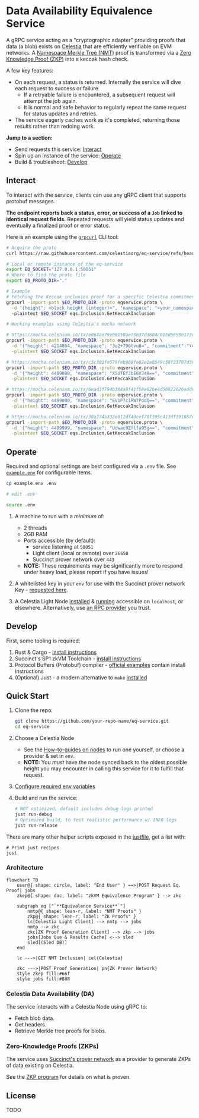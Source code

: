 # Data Availability Equivalence Service

A gRPC service acting as a "cryptographic adapter" providing proofs that data (a blob) exists on [Celestia](https://celestia.org/) that are efficiently verifiable on EVM networks.
A [Namespace Merkle Tree (NMT)](https://celestia.org/glossary/namespaced-merkle-tree/) proof is transformed via a [Zero Knowledge Proof (ZKP)](https://docs.succinct.xyz/docs/what-is-a-zkvm) into a keccak hash check.

A few key features:

- On each request, a status is returned. Internally the service will dive each request to success or failure.
  - If a retryable failure is encountered, a subsequent request will attempt the job again.
  - It is normal and safe behavior to regularly repeat the same request for status updates and retries.
- The service eagerly caches work as it's completed, returning those results rather than redoing work.

**Jump to a section:**

- Send requests this service: [Interact](#interact)
- Spin up an instance of the service: [Operate](#operate)
- Build & troubleshoot: [Develop](#develop)

## Interact

To interact with the service, clients can use any gRPC client that supports protobuf messages.

**The endpoint reports back a status, error, or success of a `Job` linked to identical request fields.**
Repeated requests will yield status updates and eventually a finalized proof or error status.

Here is an example using the [`grpcurl`](https://github.com/fullstorydev/grpcurl) CLI tool:

```sh
# Acquire the proto
curl https://raw.githubusercontent.com/celestiaorg/eq-service/refs/heads/main/common/proto/eqservice.proto --output eqservice.proto

# Local or remote instance of the eq-service
export EQ_SOCKET="127.0.0.1:50051"
# Where to find the proto file
export EQ_PROTO_DIR="."

# Example
# Fetching the Keccak inclusion proof for a specific Celestia commitment, namespace, and height
grpcurl -import-path $EQ_PROTO_DIR -proto eqservice.proto \
  -d '{height": <block height (integer)>", "namespace": "<your_namespace_hex>", commitment": "<your_commitment_hex>"}'
  -plaintext $EQ_SOCKET eqs.Inclusion.GetKeccakInclusion

# Working examples using Celestia's mocha network

# https://mocha.celenium.io/tx/e064ae79e06150ae75b37d3604c015d5698e173c52d0c2e3bf3203fe708e7513?tab=messages
grpcurl -import-path $EQ_PROTO_DIR -proto eqservice.proto \
  -d '{"height": 4214864, "namespace": "3q2+796tvu8=", "commitment":"YcARQRj9KE/7sSXd4090FAONKkPz9ajYKIZq8liv3A0="}' \
  -plaintext $EQ_SOCKET eqs.Inclusion.GetKeccakInclusion

# https://mocha.celenium.io/tx/c3c301fe579feb908fe02e2e8549c38f23707d30a3d4aa73e26402d854ff9104
grpcurl -import-path $EQ_PROTO_DIR -proto eqservice.proto \
  -d '{"height": 4409088, "namespace": "XSUTEfJbE6VJ4A==", "commitment":"DYoAZpU7FrviV7Ui/AjQv0BpxCwexPWaOW/hQVpEl/s="}' \
  -plaintext $EQ_SOCKET eqs.Inclusion.GetKeccakInclusion

# https://mocha.celenium.io/tx/6ead3f794b384a9f41f58e62be4d58822626add607eefcb7ab9f0dd6b70a6abe
grpcurl -import-path $EQ_PROTO_DIR -proto eqservice.proto \
  -d '{"height": 4499000, "namespace": "EV1P7ciRW7PodQ==", "commitment":"mV9udfLnkNqmG/3khk2/gH0wLPx/6RinVDCTV77X3Xw="}' \
  -plaintext $EQ_SOCKET eqs.Inclusion.GetKeccakInclusion

# https://mocha.celenium.io/tx/30a274a332e812df43cef70f395c413df191857ed581b68c44f05a3c5c322312
grpcurl -import-path $EQ_PROTO_DIR -proto eqservice.proto \
  -d '{"height": 4499999, "namespace": "Ucwac9Zflfa95g==", "commitment":"S2iIifIPdAjQ33KPeyfAga26FSF3IL11WsCGtJKSOTA="}' \
  -plaintext $EQ_SOCKET eqs.Inclusion.GetKeccakInclusion
```

## Operate

Required and optional settings are best configured via a `.env` file. See [`example.env`](./example.env) for configurable items.

```sh
cp example.env .env

# edit .env

source .env
```

1. A machine to run with a _minimum_ of:

   - 2 threads
   - 2GB RAM
   - Ports accessible (by default):
     - service listening at `50051`
     - Light client (local or remote) over `26658`
     - Succinct prover network over `443`
   - **NOTE:** These requirements may be significantly more to respond under heavy load, please report if you have issues!

1. A whitelisted key in your `env` for use with the Succinct prover network Key - [requested here](https://docs.succinct.xyz/docs/generating-proofs/prover-network).

1. A Celestia Light Node [installed](https://docs.celestia.org/how-to-guides/celestia-node) & [running](https://docs.celestia.org/tutorials/node-tutorial#auth-token) accessible on `localhost`, or elsewhere.
   Alternatively, use [an RPC provider](https://github.com/celestiaorg/awesome-celestia/?tab=readme-ov-file#node-operator-contributions) you trust.

## Develop

First, some tooling is required:

1. Rust & Cargo - [install instructions](https://www.rust-lang.org/tools/install)
1. Succinct's SP1 zkVM Toolchain - [install instructions](https://docs.succinct.xyz/docs/getting-started/install)
1. Protocol Buffers (Protobuf) compiler - [official examples](https://github.com/hyperium/tonic/tree/master/examples#examples) contain install instructions
1. (Optional) Just - a modern alternative to `make` [installed](https://just.systems/man/en/packages.html)

## Quick Start

1. Clone the repo:

   ```sh
   git clone https://github.com/your-repo-name/eq-service.git
   cd eq-service
   ```

1. Choose a Celestia Node

   - See the [How-to-guides on nodes](https://docs.celestia.org/how-to-guides/light-node) to run one yourself, or choose a provider & set in `env`.
   - **NOTE:** You _must_ have the node synced back to the oldest possible height you may encounter in calling this service for it to fulfill that request.

1. [Configure required env variables](#operate)

1. Build and run the service:
   ```sh
   # NOT optimized, default includes debug logs printed
   just run-debug
   # Optimized build, to test realistic performance w/ INFO logs
   just run-release
   ```

There are many other helper scripts exposed in the [justfile](./justfile), get a list with:

```
# Print just recipes
just
```

### Architecture

```mermaid
flowchart TB
    user@{ shape: circle, label: "End User" } ==>|POST Request Eq. Proof| jobs
    zkep@{ shape: doc, label: "zkVM Equivalence Program" } --> zkc

    subgraph eq ["`**Equivalence Service**`"]
        nmtp@{ shape: lean-r, label: "NMT Proofs" }
        zkp@{ shape: lean-r, label: "ZK Proofs" }
        lc[Celestia Light Client] --> nmtp --> jobs
        nmtp --> zkc
        zkc[ZK Proof Generation Client] --> zkp --> jobs
        jobs[Jobs Que & Results Cache] <--> sled
        sled[(Sled DB)]
    end

    lc --->|GET NMT Inclusion| cel{Celestia}

    zkc --->|POST Proof Generation| pn{ZK Prover Network}
    style zkep fill:#66f
    style jobs fill:#888
```

### Celestia Data Availability (DA)

The service interacts with a Celestia Node using gRPC to:

- Fetch blob data.
- Get headers.
- Retrieve Merkle tree proofs for blobs.

### Zero-Knowledge Proofs (ZKPs)

The service uses [Succinct's prover network](https://docs.succinct.xyz/docs/generating-proofs/prover-network) as a provider to generate ZKPs of data existing on Celestia.

See the [ZKP program](./program-keccak-inclusion/src/main.rs) for details on what is proven.

## License

TODO
